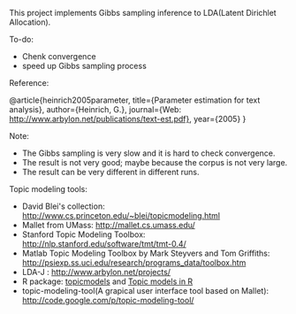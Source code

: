 
This project implements Gibbs sampling inference to LDA\(Latent Dirichlet Allocation\).

To-do:
* Chenk convergence
* speed up Gibbs sampling process

Reference:

@article{heinrich2005parameter,
  title={Parameter estimation for text analysis},
  author={Heinrich, G.},
  journal={Web: http://www.arbylon.net/publications/text-est.pdf},
  year={2005}
}

Note:
* The Gibbs sampling is very slow and it is hard to check convergence.
* The result is not very good; maybe because the corpus is not very large.
* The result can be very different in different runs.

Topic modeling tools:
* David Blei's collection: http://www.cs.princeton.edu/~blei/topicmodeling.html
* Mallet from UMass: http://mallet.cs.umass.edu/
* Stanford Topic Modeling Toolbox: http://nlp.stanford.edu/software/tmt/tmt-0.4/
* Matlab Topic Modeling Toolbox by Mark Steyvers and Tom Griffiths: http://psiexp.ss.uci.edu/research/programs_data/toolbox.htm
* LDA-J : http://www.arbylon.net/projects/
* R package: [topicmodels](http://cran.r-project.org/web/packages/topicmodels/vignettes/topicmodels.pdf) and [Topic models in R](http://cran.uvigo.es/web/packages/topicmodels/vignettes/topicmodels.pdf)
* topic-modeling-tool(A grapical user interface tool based on Mallet): http://code.google.com/p/topic-modeling-tool/

